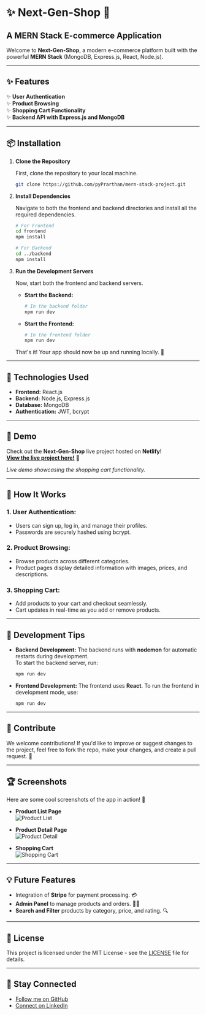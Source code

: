
# :sparkles: **Next-Gen-Shop** :shopping_cart:

## A MERN Stack E-commerce Application

Welcome to **Next-Gen-Shop**, a modern e-commerce platform built with the powerful **MERN Stack** (MongoDB, Express.js, React, Node.js).

---

## :sparkles: **Features**

✨ **User Authentication**  
✨ **Product Browsing**  
✨ **Shopping Cart Functionality**  
✨ **Backend API with Express.js and MongoDB**  

---

## :package: **Installation**

1. **Clone the Repository**

   First, clone the repository to your local machine.

   ```bash
   git clone https://github.com/pyPrarthan/mern-stack-project.git
   ```

2. **Install Dependencies**

   Navigate to both the frontend and backend directories and install all the required dependencies.

   ```bash
   # For Frontend
   cd frontend
   npm install

   # For Backend
   cd ../backend
   npm install
   ```

3. **Run the Development Servers**

   Now, start both the frontend and backend servers.

   - **Start the Backend:**
     ```bash
     # In the backend folder
     npm run dev
     ```

   - **Start the Frontend:**
     ```bash
     # In the frontend folder
     npm run dev
     ```

   That's it! Your app should now be up and running locally. 🎉

---

## :rocket: **Technologies Used**

- **Frontend:** React.js
- **Backend:** Node.js, Express.js
- **Database:** MongoDB
- **Authentication:** JWT, bcrypt

---

## :camera_flash: **Demo** 

Check out the **Next-Gen-Shop** live project hosted on **Netlify**!  
[**View the live project here!**](https://next-gen-shop.onrender.com/) 🎉

*Live demo showcasing the shopping cart functionality.*

---

## :memo: **How It Works**

### 1. **User Authentication:**
   - Users can sign up, log in, and manage their profiles.
   - Passwords are securely hashed using bcrypt.

### 2. **Product Browsing:**
   - Browse products across different categories.
   - Product pages display detailed information with images, prices, and descriptions.

### 3. **Shopping Cart:**
   - Add products to your cart and checkout seamlessly.
   - Cart updates in real-time as you add or remove products.

---

## :wrench: **Development Tips**

- **Backend Development:**
  The backend runs with **nodemon** for automatic restarts during development.  
  To start the backend server, run:
  ```bash
  npm run dev
  ```

- **Frontend Development:**
  The frontend uses **React**. To run the frontend in development mode, use:
  ```bash
  npm run dev
  ```

---

## :sparkling_heart: **Contribute**

We welcome contributions! If you'd like to improve or suggest changes to the project, feel free to fork the repo, make your changes, and create a pull request. 🙌

---

## :trophy: **Screenshots**

Here are some cool screenshots of the app in action! 📸

- **Product List Page**  
  ![Product List](https://via.placeholder.com/600x400.png)
  
- **Product Detail Page**  
  ![Product Detail](https://via.placeholder.com/600x400.png)

- **Shopping Cart**  
  ![Shopping Cart](https://via.placeholder.com/600x400.png)

---

## :bulb: **Future Features**

- Integration of **Stripe** for payment processing. 💳  
- **Admin Panel** to manage products and orders. 👨‍💻  
- **Search and Filter** products by category, price, and rating. 🔍  

---

## :star2: **License**

This project is licensed under the MIT License - see the [LICENSE](LICENSE) file for details.

---

## :wave: **Stay Connected**

- [Follow me on GitHub](https://github.com/pyPrarthan)
- [Connect on LinkedIn](https://www.linkedin.com/in/prarthan-christian/)
